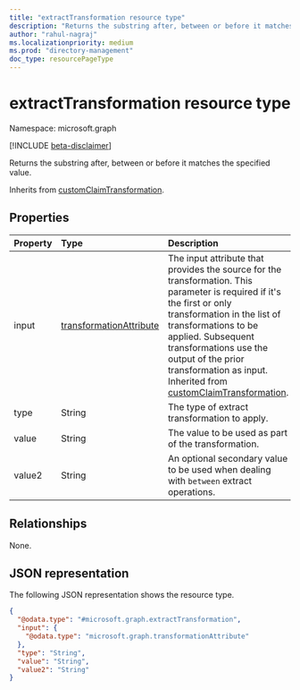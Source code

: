 ```yaml
---
title: "extractTransformation resource type"
description: "Returns the substring after, between or before it matches the specified value.*"
author: "rahul-nagraj"
ms.localizationpriority: medium
ms.prod: "directory-management"
doc_type: resourcePageType
---
```


# extractTransformation resource type

Namespace: microsoft.graph

[!INCLUDE [beta-disclaimer](../../includes/beta-disclaimer.md)]

Returns the substring after, between or before it matches the specified value.

Inherits from [customClaimTransformation](../resources/customclaimtransformation.md).

## Properties
|Property|Type|Description|
|:---|:---|:---|
|input|[transformationAttribute](../resources/transformationattribute.md)|The input attribute that provides the source for the transformation. This parameter is required if it's the first or only transformation in the list of transformations to be applied. Subsequent transformations use the output of the prior transformation as input. Inherited from [customClaimTransformation](../resources/customclaimtransformation.md).|
|type|String|The type of extract transformation to apply.|
|value|String|The value to be used as part of the transformation.|
|value2|String|An optional secondary value to be used when dealing with `between` extract operations.|

## Relationships
None.

## JSON representation
The following JSON representation shows the resource type.
<!-- {
  "blockType": "resource",
  "@odata.type": "microsoft.graph.extractTransformation"
}
-->
``` json
{
  "@odata.type": "#microsoft.graph.extractTransformation",
  "input": {
    "@odata.type": "microsoft.graph.transformationAttribute"
  },
  "type": "String",
  "value": "String",
  "value2": "String"
}
```
